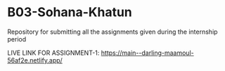 # B03-Sohana-Khatun
Repository for submitting all the assignments given during the internship period

LIVE LINK FOR ASSIGNMENT-1: https://main--darling-maamoul-56af2e.netlify.app/
